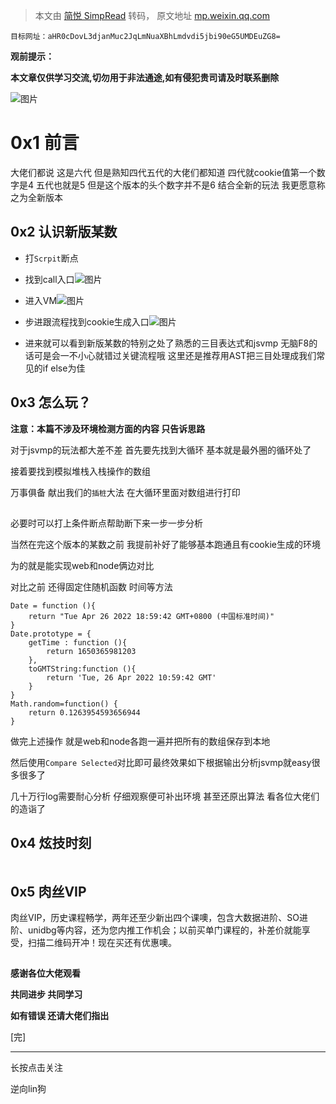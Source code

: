> 本文由 [简悦 SimpRead](http://ksria.com/simpread/) 转码， 原文地址 [mp.weixin.qq.com](https://mp.weixin.qq.com/s/NmaNND6Up1k_xnovtexgCg)

```
目标网址：aHR0cDovL3djanMuc2JqLmNuaXBhLmdvdi5jbi90eG5UMDEuZG8=
```

**观前提示：**

**本文章仅供学习交流,切勿用于非法通途,如有侵犯贵司请及时联系删除**

  

![图片](https://mmbiz.qpic.cn/mmbiz_png/Em7AaVMQYsPKLnsXXukWMVLejgiaCaG610vxcCwUicCEnvztXl6PwQylF9L9Jicxec5qKibsTichwXiakF79D367syjQ/640?wx_fmt=png&wxfrom=5&wx_lazy=1&wx_co=1)

0x1 前言
======

大佬们都说 这是六代 但是熟知四代五代的大佬们都知道 四代就cookie值第一个数字是4 五代也就是5 但是这个版本的头个数字并不是6 结合全新的玩法 我更愿意称之为全新版本

0x2 认识新版某数
----------

*   打`Scrpit`断点
    
*   找到call入口![图片](https://mmbiz.qpic.cn/mmbiz_png/Em7AaVMQYsPKLnsXXukWMVLejgiaCaG61yMsoMHRVzOFm9DxEtQ0BS94MIj2Lk1icA1BuicaUaNiahuFibkQtTXa5ng/640?wx_fmt=png&wxfrom=5&wx_lazy=1&wx_co=1)
    
*   进入VM![图片](https://mmbiz.qpic.cn/mmbiz_png/Em7AaVMQYsPKLnsXXukWMVLejgiaCaG61WMs20qD0K2Tx4zY3Y4fNsXR7lwEEp5NsYh3mHIVqFAiar7REbDQTFog/640?wx_fmt=png&wxfrom=5&wx_lazy=1&wx_co=1)
    
*   步进跟流程找到cookie生成入口![图片](https://mmbiz.qpic.cn/mmbiz_png/Em7AaVMQYsPKLnsXXukWMVLejgiaCaG61UlhWvkpR8KoXVXSibGWCnZWMmwoqaIhqMAhyrtvklvR8LqJbNg1Mafw/640?wx_fmt=png&wxfrom=5&wx_lazy=1&wx_co=1)
    
*   进来就可以看到新版某数的特别之处了![图片](data:image/gif;base64,iVBORw0KGgoAAAANSUhEUgAAAAEAAAABCAYAAAAfFcSJAAAADUlEQVQImWNgYGBgAAAABQABh6FO1AAAAABJRU5ErkJggg==)熟悉的三目表达式和jsvmp 无脑F8的话可是会一不小心就错过关键流程哦 这里还是推荐用AST把三目处理成我们常见的if else为佳
    

0x3 怎么玩？
--------

**注意：本篇不涉及环境检测方面的内容 只告诉思路**

对于jsvmp的玩法都大差不差 首先要先找到大循环 基本就是最外圈的循环处了

接着要找到模拟堆栈入栈操作的数组

万事俱备 献出我们的`插桩`大法 在大循环里面对数组进行打印

![图片](data:image/gif;base64,iVBORw0KGgoAAAANSUhEUgAAAAEAAAABCAYAAAAfFcSJAAAADUlEQVQImWNgYGBgAAAABQABh6FO1AAAAABJRU5ErkJggg==)

必要时可以打上条件断点帮助断下来一步一步分析![图片](data:image/gif;base64,iVBORw0KGgoAAAANSUhEUgAAAAEAAAABCAYAAAAfFcSJAAAADUlEQVQImWNgYGBgAAAABQABh6FO1AAAAABJRU5ErkJggg==)

当然在完这个版本的某数之前 我提前补好了能够基本跑通且有cookie生成的环境![图片](data:image/gif;base64,iVBORw0KGgoAAAANSUhEUgAAAAEAAAABCAYAAAAfFcSJAAAADUlEQVQImWNgYGBgAAAABQABh6FO1AAAAABJRU5ErkJggg==)

为的就是能实现web和node俩边对比

对比之前 还得固定住随机函数 时间等方法

```
Date = function (){  
    return "Tue Apr 26 2022 18:59:42 GMT+0800 (中国标准时间)"  
}  
Date.prototype = {  
    getTime : function (){  
        return 1650365981203  
    },  
    toGMTString:function (){  
        return 'Tue, 26 Apr 2022 10:59:42 GMT'  
    }  
}  
Math.random=function() {  
    return 0.1263954593656944  
}  

```

做完上述操作 就是web和node各跑一遍并把所有的数组保存到本地

然后使用`Compare Selected`对比即可![图片](data:image/gif;base64,iVBORw0KGgoAAAANSUhEUgAAAAEAAAABCAYAAAAfFcSJAAAADUlEQVQImWNgYGBgAAAABQABh6FO1AAAAABJRU5ErkJggg==)最终效果如下![图片](data:image/gif;base64,iVBORw0KGgoAAAANSUhEUgAAAAEAAAABCAYAAAAfFcSJAAAADUlEQVQImWNgYGBgAAAABQABh6FO1AAAAABJRU5ErkJggg==)根据输出分析jsvmp就easy很多很多了

几十万行log需要耐心分析 仔细观察便可补出环境 甚至还原出算法 看各位大佬们的造诣了

0x4 炫技时刻
--------

![图片](data:image/gif;base64,iVBORw0KGgoAAAANSUhEUgAAAAEAAAABCAYAAAAfFcSJAAAADUlEQVQImWNgYGBgAAAABQABh6FO1AAAAABJRU5ErkJggg==)

0x5 肉丝VIP
---------

肉丝VIP，历史课程畅学，两年还至少新出四个课噢，包含大数据进阶、SO进阶、unidbg等内容，还为您内推工作机会；以前买单门课程的，补差价就能享受，扫描二维码开冲！现在买还有优惠噢。

![图片](data:image/gif;base64,iVBORw0KGgoAAAANSUhEUgAAAAEAAAABCAYAAAAfFcSJAAAADUlEQVQImWNgYGBgAAAABQABh6FO1AAAAABJRU5ErkJggg==)

  

**感谢各位大佬观看**

**共同进步 共同学习**  

**如有错误 还请大佬们指出**

  

  

[完]

* * *

  

长按点击关注

逆向lin狗

![图片](data:image/gif;base64,iVBORw0KGgoAAAANSUhEUgAAAAEAAAABCAYAAAAfFcSJAAAADUlEQVQImWNgYGBgAAAABQABh6FO1AAAAABJRU5ErkJggg==)